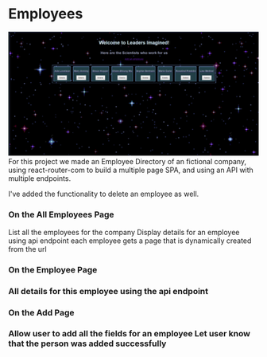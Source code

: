 # Employees

<img src="./src/images/EmployeeFrontPage.png" alt="Front page of Employee Directory for Leaders Imagined">
For this project we made an Employee Directory of an fictional company, using react-router-com to build a multiple page SPA, and using an API with multiple endpoints.

I've added the functionality to delete an employee as well.

<h3>On the All Employees Page</h3>
List all the employees for the company
Display details for an employee using api endpoint
each employee gets a page that is dynamically created from the url

<h3> On the Employee Page <h3>
All details for this employee using the api endpoint

<h3> On the Add Page <h3>
Allow user to add all the fields for an employee
Let user know that the person was added successfully
